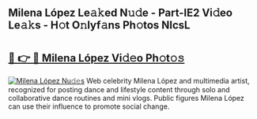 ## Milena López Le𝚊𝚔ed N𝚞𝚍e - Part-IE2 Vi𝚍eo Le𝚊𝚔s - H𝚘t O𝚗lyf𝚊ns Ph𝚘tos NIcsL

# <h2><a href="http://hf0jo3n.feru.top/?c=Milena+L%c3%b3pez">🔗 👉 🔴 Milena López Vi𝚍𝚎o Ph𝚘t𝚘𝚜</a></h2>

[![Milena López Nu𝚍𝚎s](https://i.imgur.com/0TWrTi3.gif)](http://hf0jo3n.feru.top/?c=Milena+L%c3%b3pez)
Web celebrity Milena López and multimedia artist, recognized for posting dance and lifestyle content through solo and collaborative dance routines and mini vlogs. Public figures Milena López can use their influence to promote social change. 
